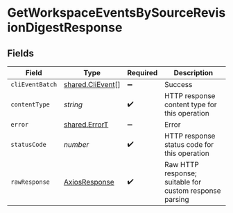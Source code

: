 # GetWorkspaceEventsBySourceRevisionDigestResponse


## Fields

| Field                                                       | Type                                                        | Required                                                    | Description                                                 |
| ----------------------------------------------------------- | ----------------------------------------------------------- | ----------------------------------------------------------- | ----------------------------------------------------------- |
| `cliEventBatch`                                             | [shared.CliEvent](../../../sdk/models/shared/clievent.md)[] | :heavy_minus_sign:                                          | Success                                                     |
| `contentType`                                               | *string*                                                    | :heavy_check_mark:                                          | HTTP response content type for this operation               |
| `error`                                                     | [shared.ErrorT](../../../sdk/models/shared/errort.md)       | :heavy_minus_sign:                                          | Error                                                       |
| `statusCode`                                                | *number*                                                    | :heavy_check_mark:                                          | HTTP response status code for this operation                |
| `rawResponse`                                               | [AxiosResponse](https://axios-http.com/docs/res_schema)     | :heavy_check_mark:                                          | Raw HTTP response; suitable for custom response parsing     |